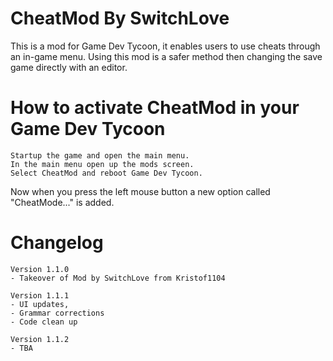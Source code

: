 # CheatMod By SwitchLove	

This is a mod for Game Dev Tycoon, it enables users to use cheats through an in-game menu. Using this mod is a safer method then changing the save game directly with an editor.

# How to activate CheatMod in your Game Dev Tycoon

	Startup the game and open the main menu.
	In the main menu open up the mods screen.
	Select CheatMod and reboot Game Dev Tycoon.
	
Now when you press the left mouse button a new option called "CheatMode..." is added.	

# Changelog

	Version 1.1.0
	- Takeover of Mod by SwitchLove from Kristof1104

	Version 1.1.1
  	- UI updates, 
	- Grammar corrections
	- Code clean up
	
	Version 1.1.2
  	- TBA
